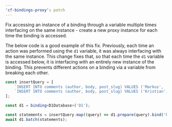 ```yaml
---
'cf-bindings-proxy': patch
---
```


Fix accessing an instance of a binding through a variable multiple times interfacing on the same instance - create a new proxy instance for each time the binding is accessed.

The below code is a good example of this fix. Previously, each time an action was performed using the `d1` variable, it was always interfacing with the same instance. This change fixes that, so that each time the `d1` variable is accessed below, it is interfacing with an entirely new instance of the binding. This prevents different actions on a binding via a variable from breaking each other.

```ts
const insertQuery = [
	`INSERT INTO comments (author, body, post_slug) VALUES ('Markus', 'Hello there!', ?);`,
	`INSERT INTO comments (author, body, post_slug) VALUES ('Kristian', 'Great post!', ?);`,
];

const d1 = binding<D1Database>('D1');

const statements = insertQuery.map((query) => d1.prepare(query).bind('hello-world'));
await d1.batch(statements);
```
